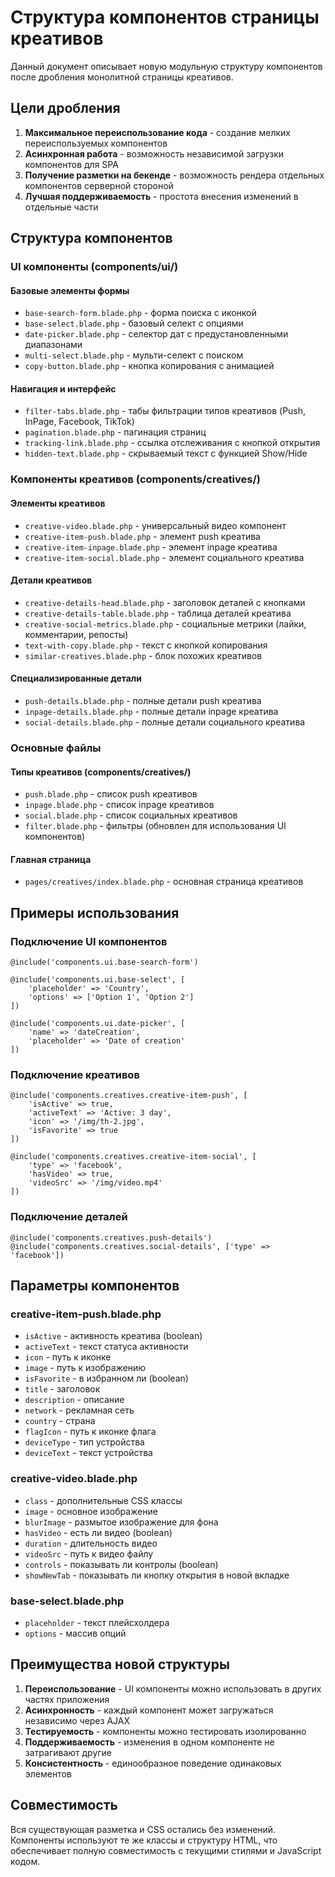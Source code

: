 # Структура компонентов страницы креативов

Данный документ описывает новую модульную структуру компонентов после дробления монолитной страницы креативов.

## Цели дробления

1. **Максимальное переиспользование кода** - создание мелких переиспользуемых компонентов
2. **Асинхронная работа** - возможность независимой загрузки компонентов для SPA
3. **Получение разметки на бекенде** - возможность рендера отдельных компонентов серверной стороной
4. **Лучшая поддерживаемость** - простота внесения изменений в отдельные части

## Структура компонентов

### UI компоненты (components/ui/)

#### Базовые элементы формы

- `base-search-form.blade.php` - форма поиска с иконкой
- `base-select.blade.php` - базовый селект с опциями
- `date-picker.blade.php` - селектор дат с предустановленными диапазонами
- `multi-select.blade.php` - мульти-селект с поиском
- `copy-button.blade.php` - кнопка копирования с анимацией

#### Навигация и интерфейс

- `filter-tabs.blade.php` - табы фильтрации типов креативов (Push, InPage, Facebook, TikTok)
- `pagination.blade.php` - пагинация страниц
- `tracking-link.blade.php` - ссылка отслеживания с кнопкой открытия
- `hidden-text.blade.php` - скрываемый текст с функцией Show/Hide

### Компоненты креативов (components/creatives/)

#### Элементы креативов

- `creative-video.blade.php` - универсальный видео компонент
- `creative-item-push.blade.php` - элемент push креатива
- `creative-item-inpage.blade.php` - элемент inpage креатива
- `creative-item-social.blade.php` - элемент социального креатива

#### Детали креативов

- `creative-details-head.blade.php` - заголовок деталей с кнопками
- `creative-details-table.blade.php` - таблица деталей креатива
- `creative-social-metrics.blade.php` - социальные метрики (лайки, комментарии, репосты)
- `text-with-copy.blade.php` - текст с кнопкой копирования
- `similar-creatives.blade.php` - блок похожих креативов

#### Специализированные детали

- `push-details.blade.php` - полные детали push креатива
- `inpage-details.blade.php` - полные детали inpage креатива
- `social-details.blade.php` - полные детали социального креатива

### Основные файлы

#### Типы креативов (components/creatives/)

- `push.blade.php` - список push креативов
- `inpage.blade.php` - список inpage креативов
- `social.blade.php` - список социальных креативов
- `filter.blade.php` - фильтры (обновлен для использования UI компонентов)

#### Главная страница

- `pages/creatives/index.blade.php` - основная страница креативов

## Примеры использования

### Подключение UI компонентов

```blade
@include('components.ui.base-search-form')

@include('components.ui.base-select', [
    'placeholder' => 'Country',
    'options' => ['Option 1', 'Option 2']
])

@include('components.ui.date-picker', [
    'name' => 'dateCreation',
    'placeholder' => 'Date of creation'
])
```

### Подключение креативов

```blade
@include('components.creatives.creative-item-push', [
    'isActive' => true,
    'activeText' => 'Active: 3 day',
    'icon' => '/img/th-2.jpg',
    'isFavorite' => true
])

@include('components.creatives.creative-item-social', [
    'type' => 'facebook',
    'hasVideo' => true,
    'videoSrc' => '/img/video.mp4'
])
```

### Подключение деталей

```blade
@include('components.creatives.push-details')
@include('components.creatives.social-details', ['type' => 'facebook'])
```

## Параметры компонентов

### creative-item-push.blade.php

- `isActive` - активность креатива (boolean)
- `activeText` - текст статуса активности
- `icon` - путь к иконке
- `image` - путь к изображению
- `isFavorite` - в избранном ли (boolean)
- `title` - заголовок
- `description` - описание
- `network` - рекламная сеть
- `country` - страна
- `flagIcon` - путь к иконке флага
- `deviceType` - тип устройства
- `deviceText` - текст устройства

### creative-video.blade.php

- `class` - дополнительные CSS классы
- `image` - основное изображение
- `blurImage` - размытое изображение для фона
- `hasVideo` - есть ли видео (boolean)
- `duration` - длительность видео
- `videoSrc` - путь к видео файлу
- `controls` - показывать ли контролы (boolean)
- `showNewTab` - показывать ли кнопку открытия в новой вкладке

### base-select.blade.php

- `placeholder` - текст плейсхолдера
- `options` - массив опций

## Преимущества новой структуры

1. **Переиспользование** - UI компоненты можно использовать в других частях приложения
2. **Асинхронность** - каждый компонент может загружаться независимо через AJAX
3. **Тестируемость** - компоненты можно тестировать изолированно
4. **Поддерживаемость** - изменения в одном компоненте не затрагивают другие
5. **Консистентность** - единообразное поведение одинаковых элементов

## Совместимость

Вся существующая разметка и CSS остались без изменений. Компоненты используют те же классы и структуру HTML, что обеспечивает полную совместимость с текущими стилями и JavaScript кодом.
